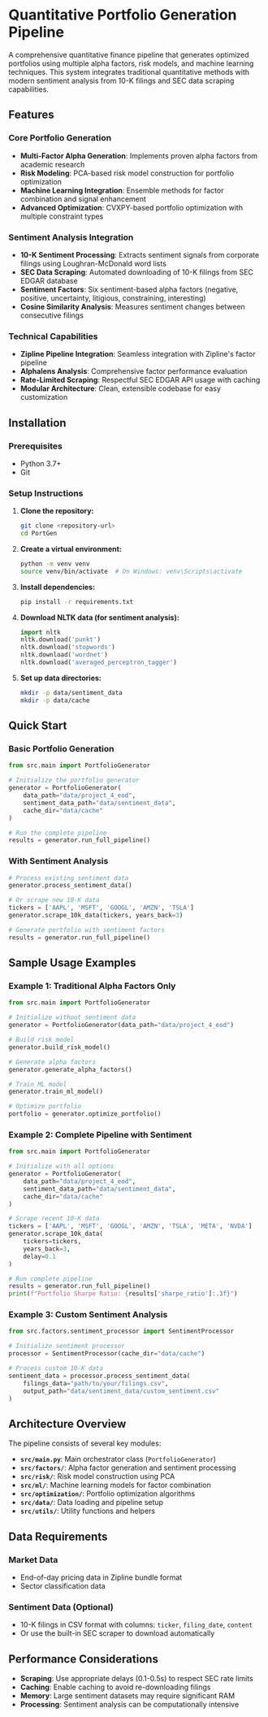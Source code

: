 # Quantitative Portfolio Generation Pipeline

A comprehensive quantitative finance pipeline that generates optimized portfolios using multiple alpha factors, risk models, and machine learning techniques. This system integrates traditional quantitative methods with modern sentiment analysis from 10-K filings and SEC data scraping capabilities.

## Features

### Core Portfolio Generation
- **Multi-Factor Alpha Generation**: Implements proven alpha factors from academic research
- **Risk Modeling**: PCA-based risk model construction for portfolio optimization
- **Machine Learning Integration**: Ensemble methods for factor combination and signal enhancement
- **Advanced Optimization**: CVXPY-based portfolio optimization with multiple constraint types

### Sentiment Analysis Integration
- **10-K Sentiment Processing**: Extracts sentiment signals from corporate filings using Loughran-McDonald word lists
- **SEC Data Scraping**: Automated downloading of 10-K filings from SEC EDGAR database
- **Sentiment Factors**: Six sentiment-based alpha factors (negative, positive, uncertainty, litigious, constraining, interesting)
- **Cosine Similarity Analysis**: Measures sentiment changes between consecutive filings

### Technical Capabilities
- **Zipline Pipeline Integration**: Seamless integration with Zipline's factor pipeline
- **Alphalens Analysis**: Comprehensive factor performance evaluation
- **Rate-Limited Scraping**: Respectful SEC EDGAR API usage with caching
- **Modular Architecture**: Clean, extensible codebase for easy customization

## Installation

### Prerequisites
- Python 3.7+
- Git

### Setup Instructions

1. **Clone the repository:**
   ```bash
   git clone <repository-url>
   cd PortGen
   ```

2. **Create a virtual environment:**
   ```bash
   python -m venv venv
   source venv/bin/activate  # On Windows: venv\Scripts\activate
   ```

3. **Install dependencies:**
   ```bash
   pip install -r requirements.txt
   ```

4. **Download NLTK data (for sentiment analysis):**
   ```python
   import nltk
   nltk.download('punkt')
   nltk.download('stopwords')
   nltk.download('wordnet')
   nltk.download('averaged_perceptron_tagger')
   ```

5. **Set up data directories:**
   ```bash
   mkdir -p data/sentiment_data
   mkdir -p data/cache
   ```

## Quick Start

### Basic Portfolio Generation

```python
from src.main import PortfolioGenerator

# Initialize the portfolio generator
generator = PortfolioGenerator(
    data_path="data/project_4_eod",
    sentiment_data_path="data/sentiment_data",
    cache_dir="data/cache"
)

# Run the complete pipeline
results = generator.run_full_pipeline()
```

### With Sentiment Analysis

```python
# Process existing sentiment data
generator.process_sentiment_data()

# Or scrape new 10-K data
tickers = ['AAPL', 'MSFT', 'GOOGL', 'AMZN', 'TSLA']
generator.scrape_10k_data(tickers, years_back=3)

# Generate portfolio with sentiment factors
results = generator.run_full_pipeline()
```

## Sample Usage Examples

### Example 1: Traditional Alpha Factors Only

```python
from src.main import PortfolioGenerator

# Initialize without sentiment data
generator = PortfolioGenerator(data_path="data/project_4_eod")

# Build risk model
generator.build_risk_model()

# Generate alpha factors
generator.generate_alpha_factors()

# Train ML model
generator.train_ml_model()

# Optimize portfolio
portfolio = generator.optimize_portfolio()
```

### Example 2: Complete Pipeline with Sentiment

```python
from src.main import PortfolioGenerator

# Initialize with all options
generator = PortfolioGenerator(
    data_path="data/project_4_eod",
    sentiment_data_path="data/sentiment_data",
    cache_dir="data/cache"
)

# Scrape recent 10-K data
tickers = ['AAPL', 'MSFT', 'GOOGL', 'AMZN', 'TSLA', 'META', 'NVDA']
generator.scrape_10k_data(
    tickers=tickers,
    years_back=3,
    delay=0.1
)

# Run complete pipeline
results = generator.run_full_pipeline()
print(f"Portfolio Sharpe Ratio: {results['sharpe_ratio']:.3f}")
```

### Example 3: Custom Sentiment Analysis

```python
from src.factors.sentiment_processor import SentimentProcessor

# Initialize sentiment processor
processor = SentimentProcessor(cache_dir="data/cache")

# Process custom 10-K data
sentiment_data = processor.process_sentiment_data(
    filings_data="path/to/your/filings.csv",
    output_path="data/sentiment_data/custom_sentiment.csv"
)
```

## Architecture Overview

The pipeline consists of several key modules:

- **`src/main.py`**: Main orchestrator class (`PortfolioGenerator`)
- **`src/factors/`**: Alpha factor generation and sentiment processing
- **`src/risk/`**: Risk model construction using PCA
- **`src/ml/`**: Machine learning models for factor combination
- **`src/optimization/`**: Portfolio optimization algorithms
- **`src/data/`**: Data loading and pipeline setup
- **`src/utils/`**: Utility functions and helpers

## Data Requirements

### Market Data
- End-of-day pricing data in Zipline bundle format
- Sector classification data

### Sentiment Data (Optional)
- 10-K filings in CSV format with columns: `ticker`, `filing_date`, `content`
- Or use the built-in SEC scraper to download automatically

## Performance Considerations

- **Scraping**: Use appropriate delays (0.1-0.5s) to respect SEC rate limits
- **Caching**: Enable caching to avoid re-downloading filings
- **Memory**: Large sentiment datasets may require significant RAM
- **Processing**: Sentiment analysis can be computationally intensive

